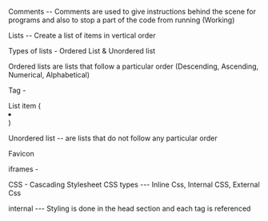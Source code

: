 Comments -- Comments are used to give instructions behind the scene for programs and also to stop a part of the code from running (Working)

<!--Hello-->

Lists -- Create a list of items in vertical order

Types of lists - Ordered List & Unordered list

Ordered lists are lists that follow a particular order (Descending, Ascending, Numerical, Alphabetical)

Tag - <ol></ol> List item (<li></li>)

Unordered list -- are lists that do not follow any particular order 
<ul></ul>

Favicon

iframes - 

CSS - Cascading Stylesheet 
CSS types --- Inline Css, Internal CSS, External Css

internal ---  Styling is done in the head section and each tag is referenced
